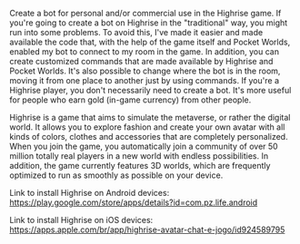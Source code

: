Create a bot for personal and/or commercial use in the Highrise game.
If you're going to create a bot on Highrise in the "traditional" way, you might run into some problems. To avoid this, I've made it easier and made available the code that, with the help of the game itself and Pocket Worlds, enabled my bot to connect to my room in the game.
In addition, you can create customized commands that are made available by Highrise and Pocket Worlds. It's also possible to change where the bot is in the room, moving it from one place to another just by using commands.
If you're a Highrise player, you don't necessarily need to create a bot. It's more useful for people who earn gold (in-game currency) from other people.

Highrise is a game that aims to simulate the metaverse, or rather the digital world. It allows you to explore fashion and create your own avatar with all kinds of colors, clothes and accessories that are completely personalized.
When you join the game, you automatically join a community of over 50 million totally real players in a new world with endless possibilities. In addition, the game currently features 3D worlds, which are frequently optimized to run as smoothly as possible on your device.

Link to install Highrise on Android devices: https://play.google.com/store/apps/details?id=com.pz.life.android

Link to install Highrise on iOS devices: https://apps.apple.com/br/app/highrise-avatar-chat-e-jogo/id924589795
